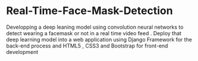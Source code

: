 # Real-Time-Face-Mask-Detection
Developping a deep leaning model using convolution neural networks to detect wearing a facemask or not in a real time video feed .
Deploy that deep learning model into a web application using Django Framework for the back-end process and HTML5 , CSS3 and Bootstrap for front-end development
